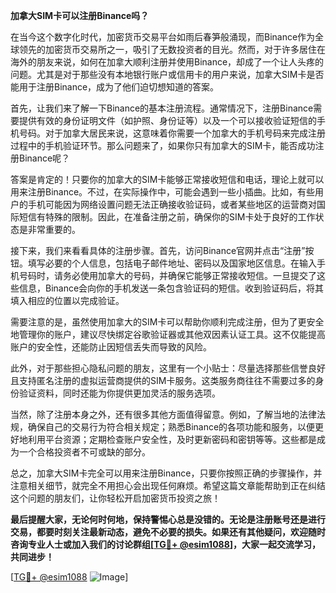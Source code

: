 **加拿大SIM卡可以注册Binance吗？**

在当今这个数字化时代，加密货币交易平台如雨后春笋般涌现，而Binance作为全球领先的加密货币交易所之一，吸引了无数投资者的目光。然而，对于许多居住在海外的朋友来说，如何在加拿大顺利注册并使用Binance，却成了一个让人头疼的问题。尤其是对于那些没有本地银行账户或信用卡的用户来说，加拿大SIM卡是否能用于注册Binance，成为了他们迫切想知道的答案。

首先，让我们来了解一下Binance的基本注册流程。通常情况下，注册Binance需要提供有效的身份证明文件（如护照、身份证等）以及一个可以接收验证短信的手机号码。对于加拿大居民来说，这意味着你需要一个加拿大的手机号码来完成注册过程中的手机验证环节。那么问题来了，如果你只有加拿大的SIM卡，能否成功注册Binance呢？

答案是肯定的！只要你的加拿大的SIM卡能够正常接收短信和电话，理论上就可以用来注册Binance。不过，在实际操作中，可能会遇到一些小插曲。比如，有些用户的手机可能因为网络设置问题无法正确接收验证码，或者某些地区的运营商对国际短信有特殊的限制。因此，在准备注册之前，确保你的SIM卡处于良好的工作状态是非常重要的。

接下来，我们来看看具体的注册步骤。首先，访问Binance官网并点击“注册”按钮。填写必要的个人信息，包括电子邮件地址、密码以及国家地区信息。在输入手机号码时，请务必使用加拿大的号码，并确保它能够正常接收短信。一旦提交了这些信息，Binance会向你的手机发送一条包含验证码的短信。收到验证码后，将其填入相应的位置以完成验证。

需要注意的是，虽然使用加拿大的SIM卡可以帮助你顺利完成注册，但为了更安全地管理你的账户，建议尽快绑定谷歌验证器或其他双因素认证工具。这不仅能提高账户的安全性，还能防止因短信丢失而导致的风险。

此外，对于那些担心隐私问题的朋友，这里有一个小贴士：尽量选择那些信誉良好且支持匿名注册的虚拟运营商提供的SIM卡服务。这类服务商往往不需要过多的身份验证资料，同时还能为你提供更加灵活的服务选项。

当然，除了注册本身之外，还有很多其他方面值得留意。例如，了解当地的法律法规，确保自己的交易行为符合相关规定；熟悉Binance的各项功能和服务，以便更好地利用平台资源；定期检查账户安全性，及时更新密码和密钥等等。这些都是成为一个合格投资者不可或缺的部分。

总之，加拿大SIM卡完全可以用来注册Binance，只要你按照正确的步骤操作，并注意相关细节，就完全不用担心会出现任何麻烦。希望这篇文章能帮助到正在纠结这个问题的朋友们，让你轻松开启加密货币投资之旅！

**最后提醒大家，无论何时何地，保持警惕心总是没错的。无论是注册账号还是进行交易，都要时刻关注最新动态，避免不必要的损失。如果还有其他疑问，欢迎随时咨询专业人士或加入我们的讨论群组[[TG💪+ @esim1088](https://t.me/s/esim1088)]，大家一起交流学习，共同进步！**

[[TG💪+ @esim1088](https://t.me/s/esim1088) ![Image](https://i.postimg.cc/4NQfJmqS/Snipaste-2025-05-13-00-14-12.png)]